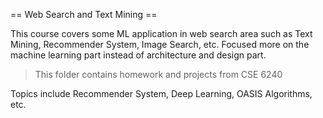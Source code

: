== Web Search and Text Mining ==

This course covers some ML application in web search area such as Text Mining, Recommender System, Image Search, etc. 
Focused more on the machine learning part instead of architecture and design part.

> This folder contains homework and projects from CSE 6240

Topics include Recommender System, Deep Learning, OASIS Algorithms, etc.
